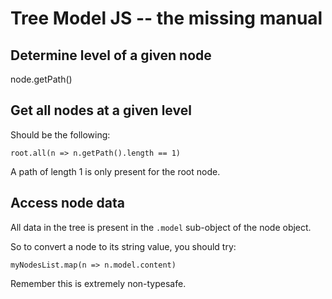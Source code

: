 # Tree Model JS -- the missing manual

## Determine level of a given node

node.getPath()

## Get all nodes at a given level

Should be the following:

    root.all(n => n.getPath().length == 1)

A path of length 1 is only present for the root node.

## Access node data

All data in the tree is present in the `.model` sub-object of the node object.

So to convert a node to its string value, you should try:

    myNodesList.map(n => n.model.content)

Remember this is extremely non-typesafe.
